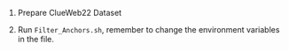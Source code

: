 1. Prepare ClueWeb22 Dataset

2. Run `Filter_Anchors.sh`, remember to change the environment variables in the file.
